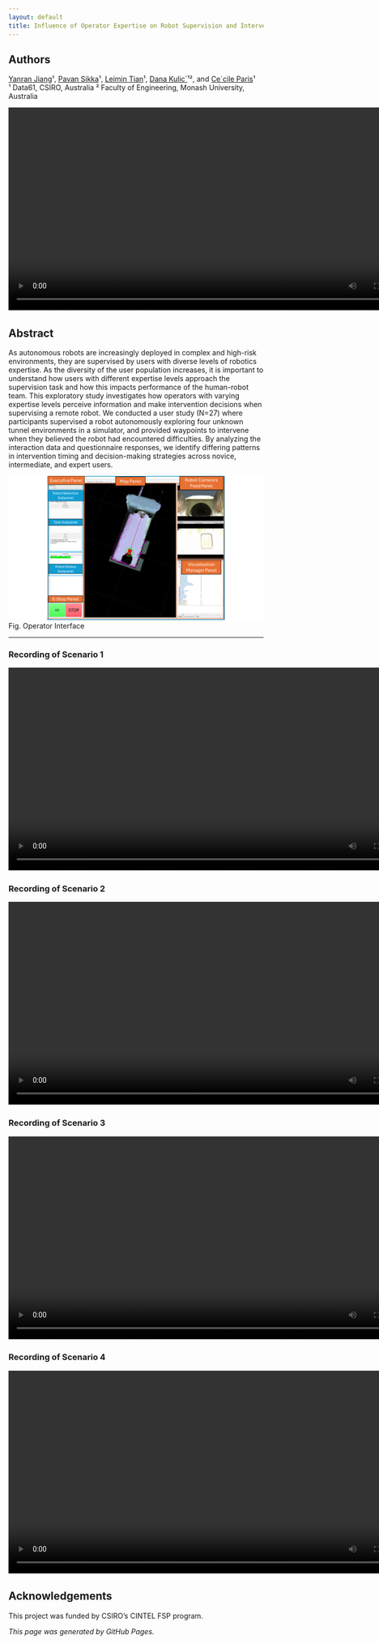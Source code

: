```yaml
---
layout: default
title: Influence of Operator Expertise on Robot Supervision and Intervention
---
```





## Authors
[Yanran Jiang](#)¹, [Pavan Sikka](#)¹, [Leimin Tian](#)¹, [Dana Kulic´](#)¹², and [Ce´cile Paris](#)¹  
¹ Data61, CSIRO, Australia
² Faculty of Engineering, Monash University, Australia


<video controls width="800">
  <source src="assets/Operator_Expertise_video.mp4" type="video/mp4">
  Your browser does not support the video tag.
</video>


## Abstract
As autonomous robots are increasingly deployed in complex and high-risk environments, they are supervised by users with diverse levels of robotics expertise. As the diversity of the user population increases, it is important to understand how users with different expertise levels approach the supervision task and how this impacts performance of the human-robot team. This exploratory study investigates how operators with varying expertise levels perceive information and make intervention decisions when supervising a remote robot. We conducted a user study (N=27) where participants supervised a robot autonomously exploring four unknown tunnel environments in a simulator, and provided waypoints to intervene when they believed the robot had encountered difficulties. By analyzing the interaction data and questionnaire responses, we identify differing patterns in intervention timing and decision-making strategies across novice, intermediate, and expert users. 

![Fig. 1: Diagram of the proposed system.](assets/Fig_interface.png)
Fig. Operator Interface




---
### Recording of Scenario 1
<video controls width="800">
  <source src="assets/Recording of Scenario 1.mp4" type="video/mp4">
  Your browser does not support the video tag.
</video>

### Recording of Scenario 2
<video controls width="800">
  <source src="assets/Recording of Scenario 2.mp4" type="video/mp4">
  Your browser does not support the video tag.
</video>

### Recording of Scenario 3
<video controls width="800">
  <source src="assets/Recording of Scenario 3.mp4" type="video/mp4">
  Your browser does not support the video tag.
</video>

### Recording of Scenario 4
<video controls width="800">
  <source src="assets/Recording of Scenario 4.mp4" type="video/mp4">
  Your browser does not support the video tag.
</video>



## Acknowledgements
This project was funded by CSIRO’s CINTEL FSP program.

*This page was generated by GitHub Pages.*

